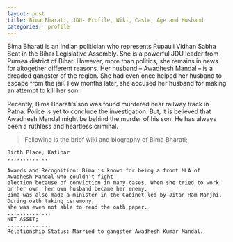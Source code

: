 ```yaml
---
layout: post
title: Bima Bharati, JDU- Profile, Wiki, Caste, Age and Husband
categories:  profile
---
```


Bima Bharati is an Indian politician who represents Rupauli Vidhan Sabha Seat in the Bihar Legislative Assembly. She is a powerful JDU leader from Purnea district of Bihar. However, more than politics, she remains in news for altogether different reasons. Her husband – Awadhesh Mandal – is a dreaded gangster of the region. She had even once helped her husband to escape from the jail. Few months later, she accused her husband for making an attempt to kill her son.

Recently, Bima Bharati’s son was found murdered near railway track in Patna. Police is yet to conclude the investigation. But, it is believed that Awadhesh Mandal might be behind the murder of his son. He has always been a ruthless and heartless criminal.

> Following is the brief wiki and biography of Bima Bharati;

	Birth Place; Katihar
	.............

	Awards and Recognition: Bima is known for being a front MLA of Awadhesh Mandal who couldn’t fight 
	election because of conviction in many cases. When she tried to work on her own, her own husband became her enemy.
	Bima was also made a minister in the Cabinet led by Jitan Ram Manjhi. During oath taking ceremony, 
	she was even not able to read the oath paper.
	..............
	NET ASSET; 
	..............
	Relationship Status: Married to gangster Awadhesh Kumar Mandal.